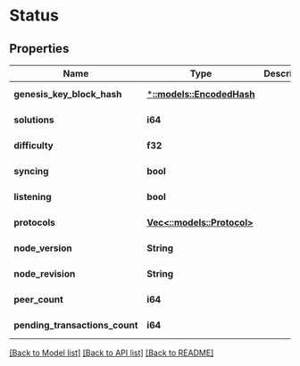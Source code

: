 # Status

## Properties
Name | Type | Description | Notes
------------ | ------------- | ------------- | -------------
**genesis_key_block_hash** | [***::models::EncodedHash**](EncodedHash.md) |  | [default to null]
**solutions** | **i64** |  | [default to null]
**difficulty** | **f32** |  | [default to null]
**syncing** | **bool** |  | [default to null]
**listening** | **bool** |  | [default to null]
**protocols** | [**Vec<::models::Protocol>**](Protocol.md) |  | [default to null]
**node_version** | **String** |  | [default to null]
**node_revision** | **String** |  | [default to null]
**peer_count** | **i64** |  | [default to null]
**pending_transactions_count** | **i64** |  | [default to null]

[[Back to Model list]](../README.md#documentation-for-models) [[Back to API list]](../README.md#documentation-for-api-endpoints) [[Back to README]](../README.md)


